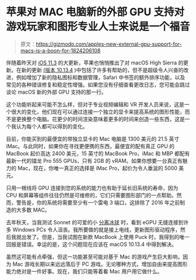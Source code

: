 # 苹果对 MAC 电脑新的外部 GPU 支持对游戏玩家和图形专业人士来说是一个福音

> 原文：<https://gizmodo.com/apples-new-external-gpu-support-for-macs-is-a-boon-for-1824206108>

伴随着昨天对 [iOS 11.3](https://gizmodo.com/you-can-now-download-ios-11-3-to-see-your-terrible-batt-1824183986) 的大更新，苹果也悄悄推出了对 macOS High Sierra 的更新。在新的更新 [(版本 10.13.4](https://support.apple.com/en-us/HT208533) )中包括了许多有帮助的，但不是超级令人兴奋的改进，例如增加了新的隐私图标和数据管理，Safari 中书签的额外排序功能，以及常见的各种错误修复和稳定性增强。如果您没有仔细查看更改日志，您可能会跳过谈论 macOS 新的外部 GPU 支持的那一行。



这个功能听起来可能不怎么样，但对于专业视频编辑和 VR 开发人员来说，这是一个很大的变化，他们现在可以通过连接一个独立的显卡来提高系统的图形性能，而不是更换整个电脑。花更少的时间渲染意味着更多的时间来创造一些东西，这是一个我认为每个人都可以得到的变化。

目前，你能买到的最便宜的带独立显卡的 Mac 电脑是 1300 美元的 21.5 英寸 iMac。与此同时，如果你在寻找更便携的东西，最便宜的配有真正 GPU 的 MacBook 起价高达 2400 美元，15 英寸的 MacBook Pro，iMac 和 MBP 都配有最新一代的镭龙 Pro 555 GPUs，只有 2GB 的 vRAM。如果你想要一台真正有魅力的 Mac，现在，你唯一真正的选择是 iMac Pro，起价为令人垂涎的 5000 美元。

只用一根线将 GPU 连接到您的系统的能力也有助于延长旧系统的寿命，因为 CPU 和屏幕等组件往往仍然是可维修的，它们只需要图形部门的一点帮助。然而，警告是，你的系统将需要至少有一个雷电 3 端口，这排除了 2016 年之前制造的大多数 MAC。

去年秋天，当我测试 Sonnet 的可爱的小 [分离冰球](https://gizmodo.com/this-little-box-can-make-even-the-junkiest-laptop-a-gam-1820253818) 时，看到 eGPU 无缝连接到许多 Windows PCs 令人沮丧。我所要做的就是接上电线，更新图形驱动程序，然后我就出发了。但是，当我试图在新款 MacBook 上使用 Puck 时，我得到的唯一回报是错误。幸运的是，这个问题现在应该在 macOS 10.13.4 中得到解决。

虽然这可能有点牵强，但这一功能甚至可能对基于 Mac 的游戏产生巨大影响，因为 Mac 游戏长期以来远远落后于 PC 游戏。无论哪种方式，增加自由来提高图形能力绝对是一件好事。现在，我们只能等着看 Mac 用户用它做什么。
